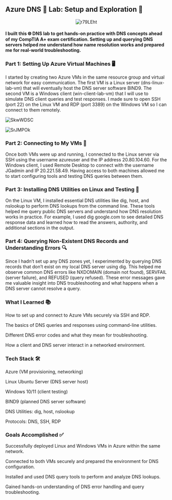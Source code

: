 ## Azure DNS 🧪 Lab: Setup and Exploration 🚀

<p align="center">
  <img src="https://github.com/user-attachments/assets/0866896c-df33-43b2-b439-fa973e589a69" alt="r79LEht" />
</p>

#### I built this 🌐 DNS lab to get hands-on practice with DNS concepts ahead of my CompTIA A+ exam certification. Setting up and querying DNS servers helped me understand how name resolution works and prepared me for real-world troubleshooting.

### Part 1: Setting Up Azure Virtual Machines 🖥️
I started by creating two Azure VMs in the same resource group and virtual network for easy communication. The first VM is a Linux server (dns-linux-lab-vm) that will eventually host the DNS server software BIND9. The second VM is a Windows client (win-client-lab-vm) that I will use to simulate DNS client queries and test responses. I made sure to open SSH (port 22) on the Linux VM and RDP (port 3389) on the Windows VM so I can connect to them remotely.

![SkwWDSC](https://github.com/user-attachments/assets/79727582-4d9e-47c6-8489-18a783ab275e)

![SrJMPOk](https://github.com/user-attachments/assets/4536c59e-4534-4be0-b167-b92739b4b10a)

### Part 2: Connecting to My VMs 🔐
Once both VMs were up and running, I connected to the Linux server via SSH using the username azureuser and the IP address 20.80.104.60. For the Windows client, I used Remote Desktop to connect with the username JGadmin and IP 20.221.58.49. Having access to both machines allowed me to start configuring tools and testing DNS queries between them.



### Part 3: Installing DNS Utilities on Linux and Testing 🧰
On the Linux VM, I installed essential DNS utilities like dig, host, and nslookup to perform DNS lookups from the command line. These tools helped me query public DNS servers and understand how DNS resolution works in practice. For example, I used dig google.com to see detailed DNS response data and learned how to read the answers, authority, and additional sections in the output.



### Part 4: Querying Non-Existent DNS Records and Understanding Errors 🔍
Since I hadn’t set up any DNS zones yet, I experimented by querying DNS records that don’t exist on my local DNS server using dig. This helped me observe common DNS errors like NXDOMAIN (domain not found), SERVFAIL (server failure), and REFUSED (query refused). These error messages gave me valuable insight into DNS troubleshooting and what happens when a DNS server cannot resolve a query.



### What I Learned 📚
How to set up and connect to Azure VMs securely via SSH and RDP.

The basics of DNS queries and responses using command-line utilities.

Different DNS error codes and what they mean for troubleshooting.

How a client and DNS server interact in a networked environment.

### Tech Stack 🛠️
Azure (VM provisioning, networking)

Linux Ubuntu Server (DNS server host)

Windows 10/11 (client testing)

BIND9 (planned DNS server software)

DNS Utilities: dig, host, nslookup

Protocols: DNS, SSH, RDP

### Goals Accomplished ✅
Successfully deployed Linux and Windows VMs in Azure within the same network.

Connected to both VMs securely and prepared the environment for DNS configuration.

Installed and used DNS query tools to perform and analyze DNS lookups.

Gained hands-on understanding of DNS error handling and query troubleshooting.

